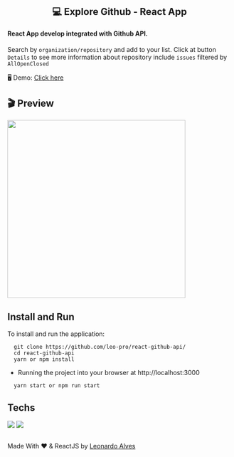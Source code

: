 <h2 align="center"> 💻 Explore Github - React App</h2>
<h4>React App develop integrated with Github API.</h4>
<p>Search by <code>organization/repository</code> and add to your list. Click at button <code>Details</code> to see more information about repository include <code>issues</code> filtered by <code>All</code><code>Open</code><code>Closed</code></p>

<p>🖥️ Demo: <a href="https://searchrepos.herokuapp.com/" target="_blank">Click here</a></p>

## 🎬 Preview
<img src="https://devleo.com.br/assets/images/mockups/mockup-web-searchrepo.png" width="400px" height="auto">

## Install and Run
To install and run the application:

```
  git clone https://github.com/leo-pro/react-github-api/
  cd react-github-api
  yarn or npm install
```
* Running the project into your browser at http://localhost:3000
```
  yarn start or npm run start
```

## Techs
<p>
  <img src="https://img.shields.io/badge/React-20232A?style=for-the-badge&logo=react&logoColor=61DAFB">
  <img src="https://img.shields.io/badge/styled--components-DB7093?style=for-the-badge&logo=styled-components&logoColor=white">
</p>

##
Made With ❤️ & ReactJS by [Leonardo Alves](https://github.com/leo-pro)

